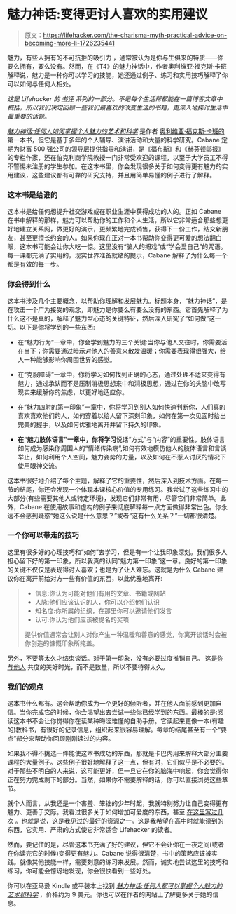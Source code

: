 # 魅力神话:变得更讨人喜欢的实用建议

> 原文：<https://lifehacker.com/the-charisma-myth-practical-advice-on-becoming-more-li-1726235441>

魅力，有些人拥有的不可抗拒的吸引力 ，通常被认为是你与生俱来的特质——你要么拥有，要么没有。然而，在《T4》的魅力神话中，作者奥利维亚·福克斯·卡班解释说，魅力是一种你可以学习的技能，她还通过例子、练习和实用技巧解释了你可以如何与任何人相处。



*这是 Lifehacker 的* [*书评*](http://lifehacker.com/book-reviews) *系列的一部分。不是每个生活帮都能在一篇博客文章中概括，所以我们决定回顾一些我们最喜欢的改变生活的书籍，更深入地探讨生活中最重要的话题。*

[*魅力神话:任何人如何掌握个人魅力的艺术和科学*](http://foxcabane.com/book/) 是作者 [奥利维亚·福克斯·卡班的](http://foxcabane.com/about/) 第一本书，但它是基于多年的个人辅导、演讲活动和大量的科学研究。Cabane 定期为财富 500 强公司的领导层提供指导和演讲，是《福布斯》和《赫芬顿邮报》的专栏作家，还在伯克利商学院教授一门非常受欢迎的课程，以至于大学员工不得不警惕未注册的学生参加。在这本书里，你会发现很多关于如何变得更有魅力的实用建议，这些建议都有可靠的研究支持，并且用简单易懂的例子进行了解释。

### 这本书是给谁的

这本书是给任何想提升社交游戏或在职业生涯中获得成功的人的。正如 Cabane 在书中解释的那样，魅力可以帮助你的工作和个人生活，所以它非常适合那些想更好地建立关系网，做更好的演示，更频繁地完成销售，获得下一份工作，结交新朋友，甚至更擅长约会的人。如果你现在正对一本书帮助你变得更可爱的想法翻白眼，这本书可能会让你大吃一惊。这里没有“骗人的把戏”或“学会爱自己”的咒语。每一课都充满了实用的，现实世界准备就绪的提示，Cabane 解释了为什么每一个都是有效的每一步。

### 你会得到什么

这本书涉及几个主要概念，以帮助你理解和发展魅力。标题本身，“魅力神话”，是在攻击一个广为接受的观念，即魅力是你要么有要么没有的东西。它首先解释了为什么这不是真的，解释了魅力型心态的关键特征，然后深入研究了“如何做”这一切。以下是你将学到的一些东西:

*   在“魅力行为”一章中，你会学到魅力的三个关键:当你与他人交往时，你需要活在当下；你需要通过暗示对他人的善意来散发温暖；你需要表现得很强大，给人一种能够影响你周围世界的感觉。

*   在“克服障碍”一章中，你将学习如何找到正确的心态，通过处理不适来变得有魅力，通过承认而不是压制消极思想来中和消极思想，通过在你的头脑中改写现实来缓解你的焦虑，以更好地适应你。

*   在“魅力四射的第一印象”一章中，你将学习到别人如何快速判断你，人们真的喜欢喜欢他们的人，如何穿着以给人留下深刻印象，如何在第一次见面时给出完美的握手，以及如何优雅地离开并留下持久的印象。

*   **在“魅力肢体语言”一章中，你将学习**说话“方式”与“内容”的重要性，肢体语言如何成为感染你周围人的“情绪传染病”,如何有效地模仿他人的肢体语言和言谈举止，如何利用个人空间，魅力姿势的力量，以及如何在不惹人讨厌的情况下使用眼神交流。

这本书很好地介绍了每个主题，解释了它的重要性，然后深入到技术方面。在每一节的结尾，你还会发现一个体现本课核心价值的专用练习。我尝试了这些练习中的大部分(有些需要其他人或特定环境)，发现它们非常有用，尽管它们非常简单。此外，Cabane 在使用故事和虚构的例子来彻底解释每一点方面做得非常出色。你永远不会感到疑惑“她这么说是什么意思？”或者“这有什么关系？”一切都很清楚。

### 一个你可以带走的技巧

这里有很多好的心理技巧和“如何”去学习，但是有一个让我印象深刻。我们很多人担心留下好的第一印象，所以我真的认同“魅力第一印象”这一章。良好的第一印象的关键不仅仅是表现得讨人喜欢；也是为了让人难忘。这就是为什么 Cabane 建议你在离开前给对方一些有价值的东西，以此优雅地离开:

> *   信息:你认为可能对他们有用的文章、书籍或网站
> *   人脉:他们应该认识的人，你可以介绍他们认识
> *   知名度:你所属的组织，在那里你可以邀请他们发言
> *   认可:你认为他们应该被提名的奖项
>     
> 
> 提供价值通常会让别人对你产生一种温暖和善意的感觉，你离开谈话时会被你创造的慷慨印象所掩盖。

另外，不要等太久才结束谈话。对于第一印象，没有必要过度推销自己。 [这是你与他人](http://lifehacker.com/how-to-instantly-charm-someone-youve-never-met-before-1688882965#_ga=1.181730983.1610386042.1433200380) 共度的美好时光，而不是数量，所以不要待得太久。

### 我们的观点

这本书什么都有。这会帮助你成为一个更好的倾听者，并在他人面前感到更加自信。当你完成它的时候，你会渴望出去尝试一些你已经学到的东西。最棒的是:阅读这本书不会让你觉得你在读某种晦涩难懂的自助手册。它读起来更像一本(有趣的)教科书，有很好的记录信息，组织起来很容易理解。每章的结尾甚至有一个“要点”部分来帮助你回顾刚刚读过的内容。

如果我不得不挑选一件能使这本书成功的东西，那就是卡巴内用来解释大部分主要课程的大量例子。这些例子很好地解释了这一点，但有时，它们似乎是不必要的。对于那些不明白的人来说，这可能更好，但一旦它在你的脑海中响起，你会觉得你正在努力完成剩下的部分。当然，如果你不需要解释的话，你可以直接浏览这些章节。

就个人而言，从我还是一个害羞、笨拙的少年时起，我就特别努力让自己变得更有魅力、更善于交际。我看过很多关于如何增加可爱度的东西，甚至 [在这里写过几次](https://lifehacker.com/become-more-charismatic-in-conversation-with-the-two-s-1711766133) 。也就是说，这是我见过的最好的资源之一。这是我希望在高中时就能读到的东西，它实用、严肃的方式使它非常适合 Lifehacker 的读者。

然而，要记住的是，尽管这本书充满了好的建议，但它不会让你在一夜之间(或者在你读完它的时候)变得更有魅力。Cabane 说得很清楚，书中的策略应该被实践。就像其他技能一样，需要刻意的练习来发展。然而，诚实地尝试这里的技巧和练习，你可能会惊讶地发现，你会很快看到一些好处。

你可以在亚马逊 Kindle 或平装本上找到 [*魅力神话:任何人都可以掌握个人魅力的艺术和科学*](https://www.amazon.com/dp/1591845947?asc_campaign=InlineText&asc_refurl=https://lifehacker.com/the-charisma-myth-practical-advice-on-becoming-more-li-1726235441&asc_source=&linkCode=ogi&psc=1&smid=ATVPDKIKX0DER&tag=kinjalifehackerlink-20&th=1) ，价格约为 9 美元。你也可以在作者的网站上了解更多关于她的信息。